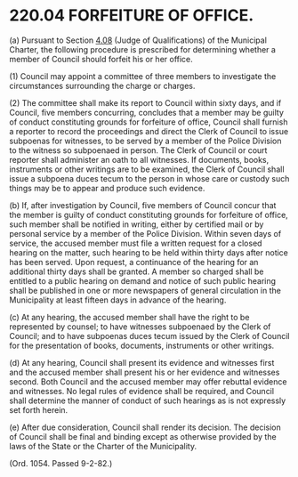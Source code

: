 220.04 FORFEITURE OF OFFICE.
============================

​(a) Pursuant to Section [4.08](136daf56.html) (Judge of Qualifications)
of the Municipal Charter, the following procedure is prescribed for
determining whether a member of Council should forfeit his or her
office.

​(1) Council may appoint a committee of three members to investigate the
circumstances surrounding the charge or charges.

​(2) The committee shall make its report to Council within sixty days,
and if Council, five members concurring, concludes that a member may be
guilty of conduct constituting grounds for forfeiture of office, Council
shall furnish a reporter to record the proceedings and direct the Clerk
of Council to issue subpoenas for witnesses, to be served by a member of
the Police Division to the witness so subpoenaed in person. The Clerk of
Council or court reporter shall administer an oath to all witnesses. If
documents, books, instruments or other writings are to be examined, the
Clerk of Council shall issue a subpoena duces tecum to the person in
whose care or custody such things may be to appear and produce such
evidence.

​(b) If, after investigation by Council, five members of Council concur
that the member is guilty of conduct constituting grounds for forfeiture
of office, such member shall be notified in writing, either by certified
mail or by personal service by a member of the Police Division. Within
seven days of service, the accused member must file a written request
for a closed hearing on the matter, such hearing to be held within
thirty days after notice has been served. Upon request, a continuance of
the hearing for an additional thirty days shall be granted. A member so
charged shall be entitled to a public hearing on demand and notice of
such public hearing shall be published in one or more newspapers of
general circulation in the Municipality at least fifteen days in advance
of the hearing.

​(c) At any hearing, the accused member shall have the right to be
represented by counsel; to have witnesses subpoenaed by the Clerk of
Council; and to have subpoenas duces tecum issued by the Clerk of
Council for the presentation of books, documents, instruments or other
writings.

​(d) At any hearing, Council shall present its evidence and witnesses
first and the accused member shall present his or her evidence and
witnesses second. Both Council and the accused member may offer rebuttal
evidence and witnesses. No legal rules of evidence shall be required,
and Council shall determine the manner of conduct of such hearings as is
not expressly set forth herein.

​(e) After due consideration, Council shall render its decision. The
decision of Council shall be final and binding except as otherwise
provided by the laws of the State or the Charter of the Municipality.

(Ord. 1054. Passed 9-2-82.)
